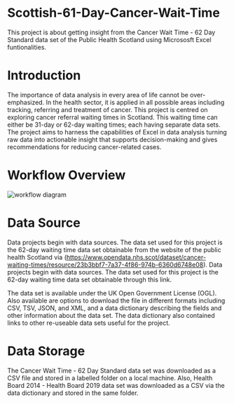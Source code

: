 # Scottish-61-Day-Cancer-Wait-Time
 This project is about getting insight from the Cancer Wait Time - 62 Day Standard data set  of the Public Health Scotland using Micrososft Excel funtionalities.
 # Introduction
 The importance of data analysis in every area of life cannot be over-emphasized. In the health sector, it is applied in all possible areas including tracking, referring and treatment of cancer. This project is centred on exploring cancer referral waiting times in Scotland. This waiting time can either be 31-day or 62-day waiting times; each having separate data sets. The project aims to harness the capabilities of Excel in data analysis turning raw data into actionable insight that supports decision-making and gives recommendations for reducing cancer-related cases.  
# Workflow Overview
![workflow diagram](https://github.com/MosunmolaRaji/Scottish-61-Day-Cancer-Wait-Time-Analysis/assets/138968251/fb465417-21cb-4d3c-8fc6-df81cfb7a8a9)
# Data Source
Data projects begin with data sources. The data set used for this project is the 62-day waiting time data set obtainable from the website of the public health Scotland via (https://www.opendata.nhs.scot/dataset/cancer-waiting-times/resource/23b3bbf7-7a37-4f86-974b-6360d6748e08). 
Data projects begin with data sources. The data set used for this project is the 62-day waiting time data set obtainable through this link. 

The data set is available under the UK Open Government License (OGL). Also available are options to download the file in different formats including CSV, TSV, JSON, and XML, and a data dictionary describing the fields and other information about the data set. The data dictionary also contained links to other re-useable data sets useful for the project.
# Data Storage
The Cancer Wait Time - 62 Day Standard data set was downloaded as a CSV file and stored in a labelled folder on a local machine. Also, Health Board 2014 - Health Board 2019 data set was downloaded as a CSV via the data dictionary and stored in the same folder.
